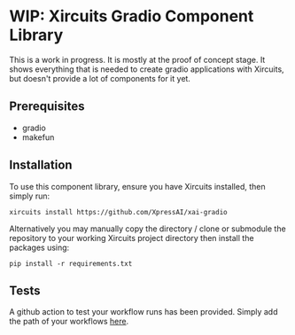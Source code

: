 # WIP: Xircuits Gradio Component Library

This is a work in progress. It is mostly at the proof of concept stage. It shows everything that is needed to create gradio applications with Xircuits, but doesn't provide a lot of components for it yet.
## Prerequisites

- gradio
- makefun

## Installation

To use this component library, ensure you have Xircuits installed, then simply run:

```
xircuits install https://github.com/XpressAI/xai-gradio
```

Alternatively you may manually copy the directory / clone or submodule the repository to your working Xircuits project directory then install the packages using:

```
pip install -r requirements.txt
```

## Tests
A github action to test your workflow runs has been provided. Simply add the path of your workflows [here](.github/workflows/run-workflow-tests.yml#L11).
